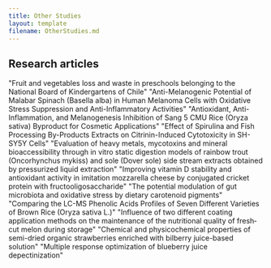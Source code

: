 ```yaml
---
title: Other Studies
layout: template
filename: OtherStudies.md
--- 
```


## Research articles
"Fruit and vegetables loss and waste in preschools belonging to the National Board of Kindergartens of Chile"
"Anti-Melanogenic Potential of Malabar Spinach (Basella alba) in Human Melanoma Cells with Oxidative Stress Suppression and Anti-Inflammatory Activities"
"Antioxidant, Anti-Inflammation, and Melanogenesis Inhibition of Sang 5 CMU Rice (Oryza sativa) Byproduct for Cosmetic Applications"
"Effect of Spirulina and Fish Processing By-Products Extracts on Citrinin-Induced Cytotoxicity in SH-SY5Y Cells"
"Evaluation of heavy metals, mycotoxins and mineral bioaccessibility through in vitro static digestion models of rainbow trout (Oncorhynchus mykiss) and sole (Dover sole) side stream extracts obtained by pressurized liquid extraction"
"Improving vitamin D stability and antioxidant activity in imitation mozzarella cheese by conjugated cricket protein with fructooligosaccharide"
"The potential modulation of gut microbiota and oxidative stress by dietary carotenoid pigments"
"Comparing the LC-MS Phenolic Acids Profiles of Seven Different Varieties of Brown Rice (Oryza sativa L.)"
"Influence of two different coating application methods on the maintenance of the nutritional quality of fresh‐cut melon during storage"
"Chemical and physicochemical properties of semi-dried organic strawberries enriched with bilberry juice-based solution"
"Multiple response optimization of blueberry juice depectinization"